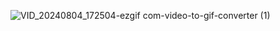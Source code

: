 ![VID_20240804_172504-ezgif com-video-to-gif-converter (1)](https://github.com/user-attachments/assets/8b038a7d-fea7-4fb9-98cd-16b6416b2e71)
